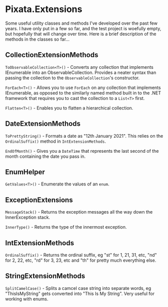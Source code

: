 # Pixata.Extensions
Some useful utility classes and methods I've developed over the past few years. I have only put in a few so far, and the test project is woefully empty, but hopefully that will change over time. Here is a brief description of the methods in the classes so far...

## CollectionExtensionMethods
`ToObservableCollection<T>()` - Converts any collection that implements IEnumerable<T> into an ObservableCollection<T>. Provides a neater syntax than passing the collection to the `ObservableCollection`'s constructor.

`ForEach<T>()` - Allows you to use `ForEach` on any collection that implements IEnumerable<T>, as opposed to the similarly named method built in to the .NET framework that requires you to cast the collection to a `List<T>` first.

`Flatten<T>()` - Enables you to flatten a hierarchical collection.

## DateExtensionMethods
`ToPrettyString()` - Formats a date as "12th January 2021". This relies on the `OrdinalSuffix()` method in `IntExtensionMethods`.

`EndOfMonth()` - Gives you a `DateTime` that represents the last second of the month containing the date you pass in.

## EnumHelper
`GetValues<T>()` - Enumerate the values of an `enum`.

## ExceptionExtensions
`MessageStack()` - Returns the exception messages all the way down the InnerException stack.

`InnerType()` - Returns the type of the innermost exception.

## IntExtensionMethods
`OrdinalSuffix()` - Returns the ordinal suffix, eg "st" for 1, 21, 31, etc, "nd" for 2, 22, etc, "rd" for 3, 23, etc and "th" for pretty much everything else.

## StringExtensionMethods
`SplitCamelCase()` - Splits a camcel case string into separate words, eg "ThisIsMyString" gets converted into "This Is My String". Very useful for working with enums.